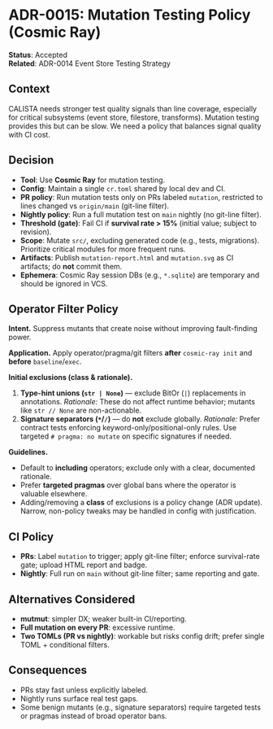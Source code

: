 # ADR-0015: Mutation Testing Policy (Cosmic Ray)

**Status**: Accepted <br>
**Related**: ADR-0014 Event Store Testing Strategy

## Context

CALISTA needs stronger test quality signals than line coverage, especially for critical subsystems (event store, filestore, transforms). Mutation testing provides this but can be slow. We need a policy that balances signal quality with CI cost.

## Decision

- **Tool**: Use **Cosmic Ray** for mutation testing.
- **Config**: Maintain a single `cr.toml` shared by local dev and CI.
- **PR policy**: Run mutation tests only on PRs labeled `mutation`, restricted to lines changed vs `origin/main` (git-line filter).
- **Nightly policy**: Run a full mutation test on `main` nightly (no git-line filter).
- **Threshold (gate)**: Fail CI if **survival rate > 15%** (initial value; subject to revision).
- **Scope**: Mutate `src/`, excluding generated code (e.g., tests, migrations). Prioritize critical modules for more frequent runs.
- **Artifacts**: Publish `mutation-report.html` and `mutation.svg` as CI artifacts; do **not** commit them.
- **Ephemera**: Cosmic Ray session DBs (e.g., `*.sqlite`) are temporary and should be ignored in VCS.

## Operator Filter Policy

**Intent.** Suppress mutants that create noise without improving fault-finding power.

**Application.** Apply operator/pragma/git filters **after** `cosmic-ray init` and **before** `baseline`/`exec`.

**Initial exclusions (class & rationale).**

1. **Type-hint unions (`str | None`)** — exclude BitOr (`|`) replacements in annotations.
   _Rationale:_ These do not affect runtime behavior; mutants like `str // None` are non-actionable.
2. **Signature separators (`*`/`/`)** — do **not** exclude globally.
   _Rationale:_ Prefer contract tests enforcing keyword-only/positional-only rules. Use targeted `# pragma: no mutate` on specific signatures if needed.

**Guidelines.**

- Default to **including** operators; exclude only with a clear, documented rationale.
- Prefer **targeted pragmas** over global bans where the operator is valuable elsewhere.
- Adding/removing a **class** of exclusions is a policy change (ADR update). Narrow, non-policy tweaks may be handled in config with justification.

## CI Policy

- **PRs**: Label `mutation` to trigger; apply git-line filter; enforce survival-rate gate; upload HTML report and badge.
- **Nightly**: Full run on `main` without git-line filter; same reporting and gate.

## Alternatives Considered

- **mutmut**: simpler DX; weaker built-in CI/reporting.
- **Full mutation on every PR**: excessive runtime.
- **Two TOMLs (PR vs nightly)**: workable but risks config drift; prefer single TOML + conditional filters.

## Consequences

- PRs stay fast unless explicitly labeled.
- Nightly runs surface real test gaps.
- Some benign mutants (e.g., signature separators) require targeted tests or pragmas instead of broad operator bans.
